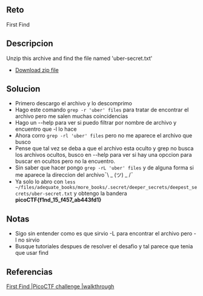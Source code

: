 ## Reto
First Find
## Descripcion
Unzip this archive and find the file named 'uber-secret.txt'

- [Download zip file](https://artifacts.picoctf.net/c/500/files.zip)

## Solucion
- Primero descargo el archivo y lo descomprimo
- Hago este comando `grep -r 'uber' files` para tratar de encontrar el archivo pero me salen muchas coincidencias
- Hago un --help para ver si puedo filtrar por nombre de archivo y encuentro que -l lo hace
- Ahora corro `grep -rl 'uber' files` pero no me aparece el archivo que busco
- Pense que tal vez se deba a que el archivo esta oculto y grep no busca los archivos ocultos, busco en --help para ver si hay una opccion para buscar en ocultos pero no la encuentro.
- Sin saber que hacer pongo `grep -rL 'uber' files` y  de alguna forma si me aparece la direccion del archivo¯\ _ (ツ) _ /¯
- Ya solo lo abro con `less ~/files/adequate_books/more_books/.secret/deeper_secrets/deepest_secrets/uber-secret.txt` y obtengo la bandera **picoCTF{f1nd_15_f457_ab443fd1}**

## Notas
- Sigo sin entender como es que sirvio -L para encontrar el archivo pero -l no sirvio
- Busque tutoriales despues de resolver el desafio y tal parece que tenia que usar find

## Referencias
[First Find |PicoCTF challenge |walkthrough](https://www.youtube.com/watch?v=eDpyR-CjXak)